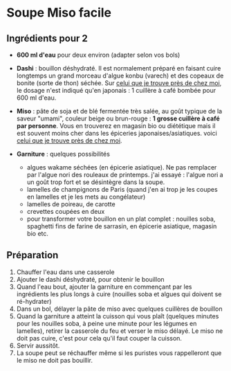 # Soupe Miso facile

## Ingrédients pour 2

- **600 ml d'eau** pour deux environ (adapter selon vos bols)
- **Dashi** : bouillon déshydraté. Il est normalement préparé en faisant cuire longtemps un grand morceau d'algue konbu (varech) et des copeaux de bonite (sorte de thon) séchée. Sur [celui que je trouve près de chez moi](https://www.satsuki.fr/dashi-bonite-shimaya-130g.htm), le dosage n'est indiqué qu'en japonais : 1 cuillère  à café bombée pour 600 ml d'eau.
- **Miso** : pâte de soja et de blé fermentée très salée, au goût typique de la saveur "umami", couleur beige ou brun-rouge : **1 grosse cuillère à café par personne**. Vous en trouverez en magasin bio ou diététique mais il est souvent moins cher dans les épiceries japonaises/asiatiques. voici [celui que je trouve près de chez moi](http://www.sushiboutique.com/soupe-miso-bonite-sechees-dashi/381-pate-de-soja-blanc-4979369007622.html).

- **Garniture** : quelques possibilités
  - algues wakame séchées (en épicerie asiatique). Ne pas remplacer par l'algue nori des rouleaux de printemps. j'ai essayé : l'algue nori a un goût trop fort et se désintègre dans la soupe.
  - lamelles de champignons de Paris (quand j'en ai trop je les coupes en lamelles et je les mets au congélateur)
  - lamelles de poireau, de carotte
  - crevettes coupées en deux
  - pour transformer votre bouillon en un plat complet : nouilles soba, spaghetti fins de farine de sarrasin, en épicerie asiatique, magasin bio etc. 

## Préparation

1. Chauffer l'eau dans une casserole
2. Ajouter le dashi déshydraté, pour obtenir le bouillon
3. Quand l'eau bout, ajouter la garniture en commençant par les ingrédients les plus longs à cuire (nouilles soba et algues qui doivent se ré-hydrater)
4. Dans un bol, délayer la pâte de miso avec quelques cuillères de bouillon
5. Quand la garniture a atteint la cuisson qui vous plaît (quelques minutes pour les nouilles soba, à peine une minute pour les légumes en lamelles), retirer la casserole du feu et verser le miso délayé. Le miso ne doit pas cuire, c'est pour cela qu'il faut couper la cuisson.
6. Servir aussitôt.
7. La soupe peut se réchauffer même si les puristes vous rappelleront que le miso ne doit pas bouillir.